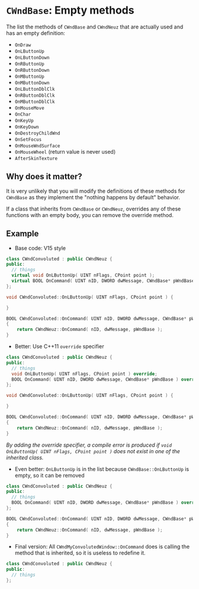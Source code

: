 # `CWndBase`: Empty methods

The list the methods of `CWndBase` and `CWndNeuz` that are actually used and has an empty definition:

- `OnDraw`
- `OnLButtonUp`
- `OnLButtonDown`
- `OnRButtonUp`
- `OnRButtonDown`
- `OnMButtonUp`
- `OnMButtonDown`
- `OnLButtonDblClk`
- `OnRButtonDblClk`
- `OnMButtonDblClk`
- `OnMouseMove`
- `OnChar`
- `OnKeyUp`
- `OnKeyDown`
- `OnDestroyChildWnd`
- `OnSetFocus`
- `OnMouseWndSurface`
- `OnMouseWheel` (return value is never used)
- `AfterSkinTexture`


## Why does it matter?

It is very unlikely that you will modify the definitions of these methods for
`CWndBase` as they implement the "nothing happens by default" behavior.

If a class that inherits from `CWndBase` or `CWndNeuz`, overrides any of these
functions with an empty body, you can remove the override method.


## Example

- Base code: V15 style

```cpp
class CWndConvoluted : public CWndNeuz {
public:
  // things
  virtual void OnLButtonUp( UINT nFlags, CPoint point );
  virtual BOOL OnCommand( UINT nID, DWORD dwMessage, CWndBase* pWndBase );
};

void CWndConvoluted::OnLButtonUp( UINT nFlags, CPoint point ) {

}

BOOL CWndConvoluted::OnCommand( UINT nID, DWORD dwMessage, CWndBase* pWndBase ) 
{ 
	return CWndNeuz::OnCommand( nID, dwMessage, pWndBase ); 
}

```

- Better: Use C++11 `override` specifier

```cpp
class CWndConvoluted : public CWndNeuz {
public:
  // things
  void OnLButtonUp( UINT nFlags, CPoint point ) override;
  BOOL OnCommand( UINT nID, DWORD dwMessage, CWndBase* pWndBase ) override;
};

void CWndConvoluted::OnLButtonUp( UINT nFlags, CPoint point ) {

}

BOOL CWndConvoluted::OnCommand( UINT nID, DWORD dwMessage, CWndBase* pWndBase ) 
{ 
	return CWndNeuz::OnCommand( nID, dwMessage, pWndBase ); 
}
```

*By adding the override specifier, a compile error is produced if 
`void OnLButtonUp( UINT nFlags, CPoint point )` does not exist in one of the inherited
class.*

- Even better: `OnLButtonUp` is in the list because `CWndBase::OnLButtonUp` is empty, so
it can be removed

```cpp
class CWndConvoluted : public CWndNeuz {
public:
  // things
  BOOL OnCommand( UINT nID, DWORD dwMessage, CWndBase* pWndBase ) override;
};

BOOL CWndConvoluted::OnCommand( UINT nID, DWORD dwMessage, CWndBase* pWndBase ) 
{ 
	return CWndNeuz::OnCommand( nID, dwMessage, pWndBase ); 
}
```

- Final version: All `CWndMyConvolutedWindow::OnCommand` does is calling the
method that is inherited, so it is useless to redefine it.

```cpp
class CWndConvoluted : public CWndNeuz {
public:
  // things
};
```
